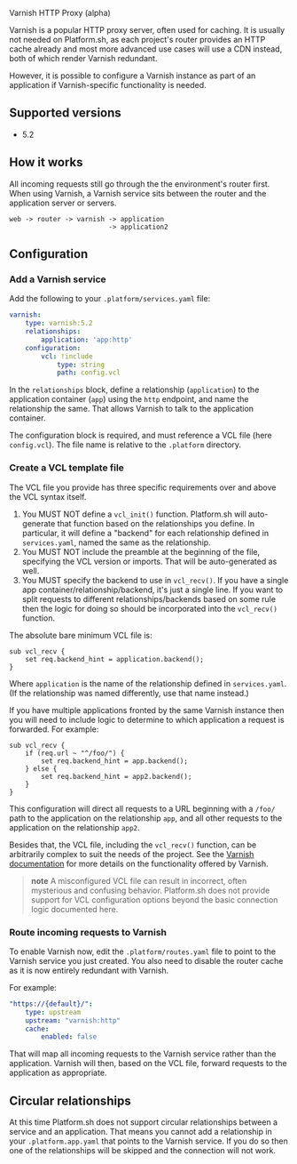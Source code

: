 Varnish HTTP Proxy (alpha)

Varnish is a popular HTTP proxy server, often used for caching.  It is usually not needed on Platform.sh, as each project's router provides an HTTP cache already and most more advanced use cases will use a CDN instead, both of which render Varnish redundant.

However, it is possible to configure a Varnish instance as part of an application if Varnish-specific functionality is needed.

## Supported versions

* 5.2

## How it works

All incoming requests still go through the the environment's router first.  When using Varnish, a Varnish service sits between the router and the application server or servers.

```
web -> router -> varnish -> application
                         -> application2
```

## Configuration

### Add a Varnish service

Add the following to your `.platform/services.yaml` file:

```yaml
varnish:
    type: varnish:5.2
    relationships:
        application: 'app:http'
    configuration:
        vcl: !include
            type: string
            path: config.vcl
```

In the `relationships` block, define a relationship (`application`) to the application container (`app`) using the `http` endpoint, and name the relationship the same.  That allows Varnish to talk to the application container.

The configuration block is required, and must reference a VCL file (here `config.vcl`).  The file name is relative to the `.platform` directory.

### Create a VCL template file

The VCL file you provide has three specific requirements over and above the VCL syntax itself.

1) You MUST NOT define a `vcl_init()` function.  Platform.sh will auto-generate that function based on the relationships you define.  In particular, it will define a "backend" for each relationship defined in `services.yaml`, named the same as the relationship.
2) You MUST NOT include the preamble at the beginning of the file, specifying the VCL version or imports.  That will be auto-generated as well.
3) You MUST specify the backend to use in `vcl_recv()`.  If you have a single app container/relationship/backend, it's just a single line.  If you want to split requests to different relationships/backends based on some rule then the logic for doing so should be incorporated into the `vcl_recv()` function.

The absolute bare minimum VCL file is:

```
sub vcl_recv {
    set req.backend_hint = application.backend();
}
```

Where `application` is the name of the relationship defined in `services.yaml`.  (If the relationship was named differently, use that name instead.)

If you have multiple applications fronted by the same Varnish instance then you will need to include logic to determine to which application a request is forwarded.  For example:

```
sub vcl_recv {
    if (req.url ~ "^/foo/") {
        set req.backend_hint = app.backend();
    } else {
        set req.backend_hint = app2.backend();
    }
}
```

This configuration will direct all requests to a URL beginning with a `/foo/` path to the application on the relationship `app`, and all other requests to the application on the relationship `app2`.

Besides that, the VCL file, including the `vcl_recv()` function, can be arbitrarily complex to suit the needs of the project.  See the [Varnish documentation](https://varnish-cache.org/docs/index.html) for more details on the functionality offered by Varnish.

> **note**
> A misconfigured VCL file can result in incorrect, often mysterious and confusing behavior.  Platform.sh does not provide support for VCL configuration options beyond the basic connection logic documented here.

### Route incoming requests to Varnish

To enable Varnish now, edit the `.platform/routes.yaml` file to point to the Varnish service you just created.  You also need to disable the router cache as it is now entirely redundant with Varnish.

For example:

```yaml
"https://{default}/":
    type: upstream
    upstream: "varnish:http"
    cache: 
        enabled: false
```

That will map all incoming requests to the Varnish service rather than the application.  Varnish will then, based on the VCL file, forward requests to the application as appropriate.

## Circular relationships

At this time Platform.sh does not support circular relationships between a service and an application.  That means you cannot add a relationship in your `.platform.app.yaml` that points to the Varnish service.  If you do so then one of the relationships will be skipped and the connection will not work.

